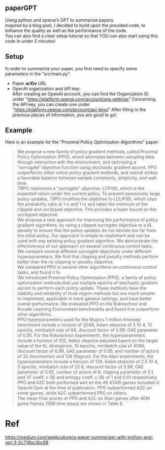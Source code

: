 ## paperGPT
Using python and openai’s GPT to summarize papers.  
Inspired by a blog post, I decided to build upon the provided code, to enhance the quality as well as the performance of the code.  
You can also find a clear setup tutorial so that YOU can also start using this code in under 5 minutes!  

## Setup
In order to summarize your paper, you first need to specify some parameters in the "src/main.py".

+ Paper **arXiv** URL
+ OpenAI organization and API key:  
After creating an OpenAI account, you can find the Organization ID under "https://platform.openai.com/account/org-settings"
Concerning the API key, you can create one under "https://platform.openai.com/account/api-keys"
After filling in the previous pieces of information, you are good to go!

## Example
Here is an example for the "Proximal Policy Optimization Algorithms" paper:

> We propose a new family of policy gradient methods, called Proximal Policy Optimization (PPO), which alternates between sampling data through interaction with the environment, and optimizing a “surrogate” objective function using stochastic gradient ascent. PPO outperforms other online policy gradient methods, and overall strikes a favorable balance between sample complexity, simplicity, and wall-time.  
 TRPO maximizes a "surrogate" objective, LCPI(θ), which is the expected return under the current policy. To prevent excessively large policy updates, TRPO modifies the objective to LCLIP(θ), which clips the probability ratio at 1-ε and 1+ε and takes the minimum of the clipped and unclipped objective. This provides a lower bound on the unclipped objective.  
 We propose a new approach for improving the performance of policy gradient algorithms, by using a clipped surrogate objective or a KL penalty to ensure that the policy updates do not deviate too far from the initial policy. Our approach is simple to implement and can be used with any existing policy gradient algorithm. We demonstrate the effectiveness of our approach on several continuous control tasks.  
 We compare several different surrogate objectives under different hyperparameters. We find that clipping and penalty methods perform better than the no clipping or penalty objective.  
 We compared PPO to several other algorithms on continuous control tasks, and found it to  
We introduced Proximal Policy Optimization (PPO), a family of policy optimization methods that use multiple epochs of stochastic gradient ascent to perform each policy update. These methods have the stability and reliability of trust-region methods but are much simpler to implement, applicable in more general settings, and have better overall performance. We evaluated PPO on the Roboschool and Arcade Learning Environment benchmarks and found it to outperform other algorithms.  
PPO hyperparameters used for the Mujoco 1 million timestep benchmark include a horizon of 2048, Adam stepsize of 3 10 4, 10 epochs, minibatch size of 64, discount factor of 0.99, GAE parameter of 0.95. For the Roboschool experiments, the hyperparameters include a horizon of 512, Adam stepsize adjusted based on the target value of the KL divergence, 15 epochs, minibatch size of 4096, discount factor of 0.99, GAE parameter of 0.95, and number of actors of 32 (locomotion) and 128 (flagrun). For the Atari experiments, the hyperparameters include a horizon of 128, Adam stepsize of 2.5 10 4, 3 epochs, minibatch size of 32 8, discount factor of 0.99, GAE parameter of 0.95, number of actors of 8, clipping parameter of 0.1, and VF coeff. c (9) and entropy coeff. c (9) of 1 and 0.01 respectively.  
PPO and A2C both performed well on the 49 ATARI games included in OpenAI Gym at the time of publication. PPO outperformed A2C on some games, while A2C outperformed PPO on others.  
The mean final scores of PPO and A2C on Atari games after 40M game frames (10M time steps) are shown in Table 6.  

# Ref
https://medium.com/geekculture/a-paper-summarizer-with-python-and-gpt-3-2c718bc3bc88
